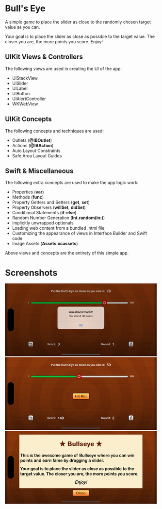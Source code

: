# Bull's Eye
A simple game to place the slider as close to the randomly chosen target value as you can.

Your goal is to place the slider as close as possible to the target value. The closer you are, the more points you score.
Enjoy!

## UIKit Views & Controllers

The following views are used in creating the UI of the app:
- UIStackView
- UISlider
- UILabel
- UIButton
- UIAlertController
- WKWebView


## UIKit Concepts
The following concepts and techniques are used:
- Outlets (**@IBOutlet**)
- Actions (**@IBAction**)
- Auto Layout Constraints
- Safe Area Layout Guides


## Swift & Miscellaneous 
The following extra concepts are used to make the app logic work:
- Properties (**var**)
- Methods (**func**)
- Property Getters and Setters (**get**, **set**)
- Property Observers (**willSet**, **didSet**)
- Conditional Statements (**if-else**)
- Random Number Generation (**Int.random(in:)**)
- Implicitly unwrapped optionals
- Loading web content from a bundled .html file
- Customizing the appearance of views in Interface Builder and Swift code
- Image Assets (**Assets.xcassets**)


Above views and concepts are the entirety of this simple app.

# Screenshots
<img src="Screenshots/Round1.png" width="500" height="240" alt="Round 1 of Bull's Eye Game">
<img src="Screenshots/Round2.png" width="500" height="240" alt="Round 2 of Bull's Eye Game">
<img src="Screenshots/About.png" width="500" height="240" alt="About Screen of Bull's Eye Game">
